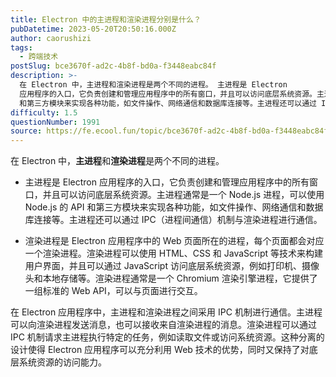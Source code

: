 ```yaml
---
title: Electron 中的主进程和渲染进程分别是什么？
pubDatetime: 2023-05-20T20:50:16.000Z
author: caorushizi
tags:
  - 跨端技术
postSlug: bce3670f-ad2c-4b8f-bd0a-f3448eabc84f
description: >-
  在 Electron 中，主进程和渲染进程是两个不同的进程。 主进程是 Electron
  应用程序的入口，它负责创建和管理应用程序中的所有窗口，并且可以访问底层系统资源。主进程通常是一个 Node.js 进程，可以使用 Node.js 的 API
  和第三方模块来实现各种功能，如文件操作、网络通信和数据库连接等。主进程还可以通过 IPC（进程间通信）机制与渲染进程进行通信。 渲染进程是 Electr
difficulty: 1.5
questionNumber: 1991
source: https://fe.ecool.fun/topic/bce3670f-ad2c-4b8f-bd0a-f3448eabc84f
---
```


在 Electron 中，**主进程**和**渲染进程**是两个不同的进程。

- 主进程是 Electron 应用程序的入口，它负责创建和管理应用程序中的所有窗口，并且可以访问底层系统资源。主进程通常是一个 Node.js 进程，可以使用 Node.js 的 API 和第三方模块来实现各种功能，如文件操作、网络通信和数据库连接等。主进程还可以通过 IPC（进程间通信）机制与渲染进程进行通信。

- 渲染进程是 Electron 应用程序中的 Web 页面所在的进程，每个页面都会对应一个渲染进程。渲染进程可以使用 HTML、CSS 和 JavaScript 等技术来构建用户界面，并且可以通过 JavaScript 访问底层系统资源，例如打印机、摄像头和本地存储等。渲染进程通常是一个 Chromium 渲染引擎进程，它提供了一组标准的 Web API，可以与页面进行交互。

在 Electron 应用程序中，主进程和渲染进程之间采用 IPC 机制进行通信。主进程可以向渲染进程发送消息，也可以接收来自渲染进程的消息。渲染进程可以通过 IPC 机制请求主进程执行特定的任务，例如读取文件或访问系统资源。这种分离的设计使得 Electron 应用程序可以充分利用 Web 技术的优势，同时又保持了对底层系统资源的访问能力。
